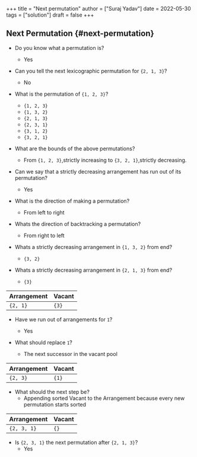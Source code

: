 +++
title = "Next permutation"
author = ["Suraj Yadav"]
date = 2022-05-30
tags = ["solution"]
draft = false
+++

## Next Permutation {#next-permutation}

-   Do you know what a permutation is?
    -   Yes

-   Can you tell the next lexicographic permutation for `{2, 1, 3}`?
    -   No

-   What is the permutation of `{1, 2, 3}`?
    -   `{1, 2, 3}`
    -   `{1, 3, 2}`
    -   `{2, 1, 3}`
    -   `{2, 3, 1}`
    -   `{3, 1, 2}`
    -   `{3, 2, 1}`

-   What are the bounds of the above permutations?
    -   From `{1, 2, 3}`,strictly increasing to `{3, 2, 1}`,strictly decreasing.

-   Can we say that a strictly decreasing arrangement has run out of its permutation?
    -   Yes

-   What is the direction of making a permutation?
    -   From left to right

-   Whats the direction of backtracking a permutation?
    -   From right to left

-   Whats a strictly decreasing arrangement in `{1, 3, 2}` from end?
    -   `{3, 2}`

-   Whats a strictly decreasing arrangement in `{2, 1, 3}` from end?
    -   `{3}`

| Arrangement | Vacant |
|-------------|--------|
| `{2, 1}`    | `{3}`  |

-   Have we run out of arrangements for `1`?
    -   Yes

-   What should replace `1`?
    -   The next successor in the vacant pool

| Arrangement | Vacant |
|-------------|--------|
| `{2, 3}`    | `{1}`  |

-   What should the next step be?
    -   Appending sorted Vacant to the Arrangement because every new permutation starts sorted

| Arrangement | Vacant |
|-------------|--------|
| `{2, 3, 1}` | `{}`   |

-   Is `{2, 3, 1}` the next permutation after `{2, 1, 3}`?
    -   Yes